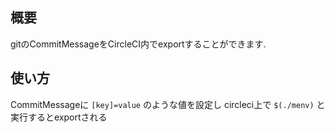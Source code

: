 ## 概要

gitのCommitMessageをCircleCI内でexportすることができます.

## 使い方

CommitMessageに ` [key]=value ` のような値を設定し
circleci上で `$(./menv)` と実行するとexportされる